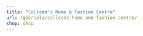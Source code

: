```yaml
---
title: "Colleen's Home & Fashion Centre"
url: /gabriola/colleens-home-and-fashion-centre/
shop: shop
---
```

